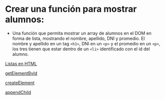 # Crear una función para mostrar alumnos:

- Una función que permita mostrar un array de alumnos en el DOM en forma de lista, mostrando el nombre, apellido, DNI y promedio. El nombre y apellido en un tag `<h1>`, DNI en un `<p>` y el promedio en un `<p>`, los tres tienen que estar dentro de un `<li>` identificado con el id del alumno.

[Listas en HTML](https://www.w3schools.com/html/html_lists.asp)

[getElementById](https://www.w3schools.com/jsref/met_document_getelementbyid.asp)

[createElement](https://www.w3schools.com/jsref/met_document_createelement.asp)

[appendChild](https://www.w3schools.com/jsref/met_node_appendchild.asp)
